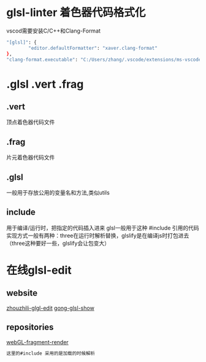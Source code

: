 # glsl-linter 着色器代码格式化
vscod需要安装C/C++和Clang-Format
```bash
"[glsl]": {
        "editor.defaultFormatter": "xaver.clang-format"
},
"clang-format.executable": "C:/Users/zhang/.vscode/extensions/ms-vscode.cpptools-0.30.0-insiders5/LLVM/bin/clang-format.exe"
  ```

# .glsl .vert .frag
## .vert
顶点着色器代码文件
##  .frag
片元着色器代码文件
## .glsl 
一般用于存放公用的变量名和方法,类似utils
## include
用于编译/运行时，把指定的代码插入进来
glsl一般用于这种 #include 引用的代码
实现方式一般有两种：three在运行时解析替换，glslify是在编译js时打包进去（three这种要好一些，glslify会让包变大）

# 在线glsl-edit
## website
[zhouzhili-glgl-edit](http://zhouzhili.github.io/dist_frag/index.html)  [gong-glsl-show](https://www.aigisss.com/glsl/#/getting_start)
## repositories
[webGL-fragment-render](https://github.com/zhouzhili/webGL-fragment-render)
```bash
这里的#include 采用的是加载的时候解析
```
